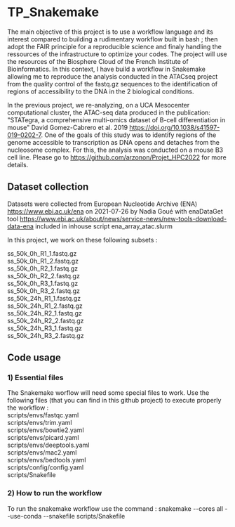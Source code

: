 # TP_Snakemake


The main objective of this project is to use a workflow language and its interest compared to building a rudimentary workflow built in bash ; then adopt the FAIR principle for a reproducible science and finaly handling the ressources of the infrastructure to optimize your codes. The project will use the resources of the Biosphere Cloud of the French Institute of Bioinformatics. In this context, I have build a workflow in Snakemake allowing me to reproduce the analysis conducted in the ATACseq project from the quality control of the fastq.gz sequences to the identification of regions of accessibility to the DNA in the 2 biological conditions.

In the previous project, we re-analyzing, on a UCA Mesocenter computational cluster, the ATAC-seq data produced in the publication: "STATegra, a comprehensive multi-omics dataset of B-cell differentiation in mouse" David Gomez-Cabrero et al. 2019 https://doi.org/10.1038/s41597-019-0202-7. One of the goals of this study was to identify regions of the genome accessible to transcription as DNA opens and detaches from the nucleosome complex. For this, the analysis was conducted on a mouse B3 cell line. Please go to https://github.com/arzonon/Projet_HPC2022 for more details. 

## Dataset collection 

Datasets were collected from European Nucleotide Archive (ENA) https://www.ebi.ac.uk/ena on 2021-07-26 by Nadia Goué with enaDataGet tool https://www.ebi.ac.uk/about/news/service-news/new-tools-download-data-ena included in inhouse script ena_array_atac.slurm

In this project, we work on these following subsets : 

ss_50k_0h_R1_1.fastq.gz  
ss_50k_0h_R1_2.fastq.gz  
ss_50k_0h_R2_1.fastq.gz  
ss_50k_0h_R2_2.fastq.gz  
ss_50k_0h_R3_1.fastq.gz  
ss_50k_0h_R3_2.fastq.gz  
ss_50k_24h_R1_1.fastq.gz  
ss_50k_24h_R1_2.fastq.gz  
ss_50k_24h_R2_1.fastq.gz  
ss_50k_24h_R2_2.fastq.gz  
ss_50k_24h_R3_1.fastq.gz  
ss_50k_24h_R3_2.fastq.gz  

## Code usage
### 1) Essential files

The Snakemake worflow will need some special files to work. Use the following files (that you can find in this github project) to execute properly the workflow :  
scripts/envs/fastqc.yaml  
scripts/envs/trim.yaml  
scripts/envs/bowtie2.yaml  
scripts/envs/picard.yaml  
scripts/envs/deeptools.yaml  
scripts/envs/mac2.yaml  
scripts/envs/bedtools.yaml  
scripts/config/config.yaml  
scripts/Snakefile  

### 2) How to run the workflow 

To run the snakemake workflow use the command : snakemake --cores all --use-conda --snakefile scripts/Snakefile
